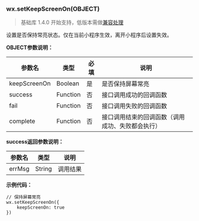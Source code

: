 <!-- https://mp.weixin.qq.com/debug/wxadoc/dev/api/setKeepScreenOn.html -->

### wx.setKeepScreenOn(OBJECT)

> 基础库 1.4.0 开始支持，低版本需做[兼容处理](https://mp.weixin.qq.com/debug/wxadoc/dev/framework/compatibility.html)

设置是否保持常亮状态。仅在当前小程序生效，离开小程序后设置失效。

**OBJECT参数说明：**

  参数名         |  类型       |  必填 |  说明                       
-----------------|-------------|-------|-----------------------------
  keepScreenOn   |  Boolean    |  是   |  是否保持屏幕常亮           
  success        |  Function   |  否   |  接口调用成功的回调函数     
  fail           |  Function   |  否   |  接口调用失败的回调函数     
  complete       |  Function   |  否   |接口调用结束的回调函数（调用成功、失败都会执行）

**success返回参数说明：**

  参数名   |  类型     |  说明   
-----------|-----------|---------
  errMsg   |  String   | 调用结果

**示例代码：**

    // 保持屏幕常亮
    wx.setKeepScreenOn({
        keepScreenOn: true
    })
